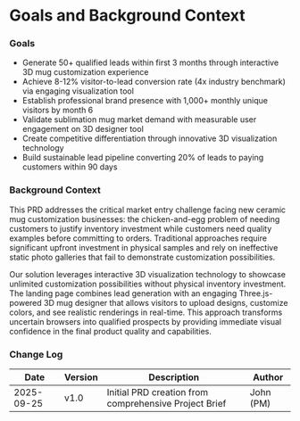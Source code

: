 # Goals and Background Context

### Goals
- Generate 50+ qualified leads within first 3 months through interactive 3D mug customization experience
- Achieve 8-12% visitor-to-lead conversion rate (4x industry benchmark) via engaging visualization tool  
- Establish professional brand presence with 1,000+ monthly unique visitors by month 6
- Validate sublimation mug market demand with measurable user engagement on 3D designer tool
- Create competitive differentiation through innovative 3D visualization technology
- Build sustainable lead pipeline converting 20% of leads to paying customers within 90 days

### Background Context

This PRD addresses the critical market entry challenge facing new ceramic mug customization businesses: the chicken-and-egg problem of needing customers to justify inventory investment while customers need quality examples before committing to orders. Traditional approaches require significant upfront investment in physical samples and rely on ineffective static photo galleries that fail to demonstrate customization possibilities.

Our solution leverages interactive 3D visualization technology to showcase unlimited customization possibilities without physical inventory investment. The landing page combines lead generation with an engaging Three.js-powered 3D mug designer that allows visitors to upload designs, customize colors, and see realistic renderings in real-time. This approach transforms uncertain browsers into qualified prospects by providing immediate visual confidence in the final product quality and capabilities.

### Change Log

| Date | Version | Description | Author |
|------|---------|-------------|---------|
| 2025-09-25 | v1.0 | Initial PRD creation from comprehensive Project Brief | John (PM) |
